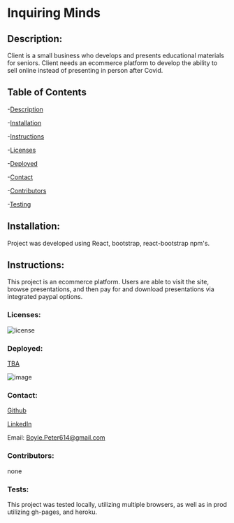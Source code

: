 # Inquiring Minds

## Description: 
Client is a small business who develops and presents educational materials for seniors. Client needs an ecommerce platform to develop the ability to sell online instead of presenting in person after Covid.
## Table of Contents

-[Description](#description)

-[Installation](#installation)

-[Instructions](#instructions)

-[Licenses](#licenses)

-[Deployed](#deployed)

-[Contact](#contact)

-[Contributors](#Contributors)

-[Testing](#Tests)

## Installation:
Project was developed using React, bootstrap, react-bootstrap npm's. 
## Instructions:
This project is an ecommerce platform. Users are able to visit the site, browse presentations, and then pay for and download presentations via integrated paypal options.
### Licenses: 
![license](https://img.shields.io/badge/license-mit-red)
### Deployed: 
[TBA](TBA)

![image](./front/public/images/page.gif)

### Contact:

[Github](https://github.com/boylepeter/inquiringminds)

[LinkedIn](https://www.linkedin.com/in/peterjosephboyle/)

Email: [Boyle.Peter614@gmail.com](Boyle.Peter614@gmail.com)

### Contributors: 
none

### Tests: 
This project was tested locally, utilizing multiple browsers, as well as in prod utilizing gh-pages, and heroku.